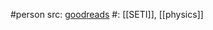 #person 
src: [goodreads](https://www.goodreads.com/author/show/1876666.Paul_C_W_Davies) 
#: [[SETI]], [[physics]] 

